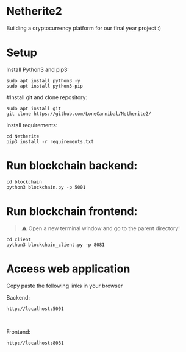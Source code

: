 # Netherite2
Building a cryptocurrency platform for our final year project :)

# Setup<br>
Install Python3 and pip3:<br>
```
sudo apt install python3 -y
sudo apt install python3-pip
```
#Install git and clone repository:<br>
```
sudo apt install git
git clone https://github.com/LoneCannibal/Netherite2/
```

Install requirements: <br>
```
cd Netherite
pip3 install -r requirements.txt
```

# Run blockchain backend:

```
cd blockchain
python3 blockchain.py -p 5001
```

# Run blockchain frontend:
> :warning: Open a new terminal window and go to the parent directory!
```
cd client
python3 blockchain_client.py -p 8081
```


# Access web application

Copy paste the following links in your browser

Backend:
```
http://localhost:5001
```
<br>

Frontend:
```
http://localhost:8081
```
